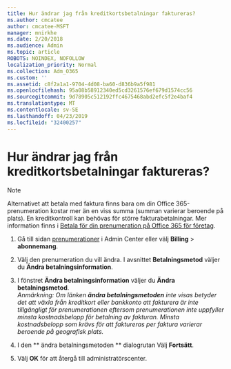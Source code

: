 ```yaml
---
title: Hur ändrar jag från kreditkortsbetalningar faktureras?
ms.author: cmcatee
author: cmcatee-MSFT
manager: mnirkhe
ms.date: 2/20/2018
ms.audience: Admin
ms.topic: article
ROBOTS: NOINDEX, NOFOLLOW
localization_priority: Normal
ms.collection: Adm_O365
ms.custom: ''
ms.assetid: c8f2a1a1-9704-4d08-ba60-d836b9a5f981
ms.openlocfilehash: 95a08b58912340ed5cd3261576ef679d1574cc56
ms.sourcegitcommit: 9d78905c512192ffc4675468abd2efc5f2e4baf4
ms.translationtype: MT
ms.contentlocale: sv-SE
ms.lasthandoff: 04/23/2019
ms.locfileid: "32400257"
---
```

# <a name="how-do-i-change-from-credit-card-payments-to-invoice"></a>Hur ändrar jag från kreditkortsbetalningar faktureras?

> [!NOTE]
> Alternativet att betala med faktura finns bara om din Office 365-prenumeration kostar mer än en viss summa (summan varierar beroende på plats). En kreditkontroll kan behövas för större fakturabetalningar. Mer information finns i [Betala för din prenumeration på Office 365 för företag](https://support.office.com/article/734f4aab-df2d-4e9b-8cb1-691910bde216). 
  
1. Gå till sidan [prenumerationer](https://go.microsoft.com/fwlink/p/?linkid=842054) i Admin Center eller välj **Billing** \> **abonnemang**.
    
2. Välj den prenumeration du vill ändra. I avsnittet **Betalningsmetod** väljer du **Ändra betalningsinformation**.
    
3. I fönstret **Ändra betalningsinformation** väljer du **Ändra betalningsmetod**.
<br>*Anmärkning: Om länken **ändra betalningsmetoden** inte visas betyder det att växla från kreditkort eller bankkonto att fakturera är inte tillgängligt för prenumerationen eftersom prenumerationen inte uppfyller minsta kostnadsbelopp för betalning av fakturan. Minsta kostnadsbelopp som krävs för att faktureras per faktura varierar beroende på geografisk plats.*
  
4. I den ** ändra betalningsmetoden ** dialogrutan Välj **Fortsätt**.
    
5. Välj **OK** för att återgå till administratörscenter. 
   
